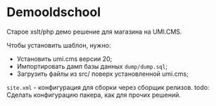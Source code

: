 # Demooldschool
Старое xslt/php демо решение для магазина на UMI.CMS.

Чтобы установить шаблон, нужно:
 * Установить umi.cms версии 20;
 * Импортировать дамп базы данных `dump/dump.sql`;
 * Загрузить файлы из src/ поверх установленной umi.cms;
 
 `site.xml` - конфигурация для сборки через сборщик релизов.
 todo: Сделать конфигурацию пакера, как для прочих решений.